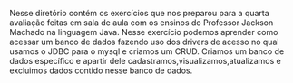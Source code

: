 Nesse diretório contém os exercícios que nos preparou para a quarta avaliação feitas em sala de aula com os ensinos do Professor Jackson Machado na linguagem Java. 
Nesse exercício podemos aprender como acessar um banco de dados fazendo uso dos drivers de acesso no qual usamos o JDBC para o mysql e criamos um CRUD. Criamos um banco de dados específico e apartir dele cadastramos,visualizamos,atualizamos e excluimos dados contido nesse banco de dados.
